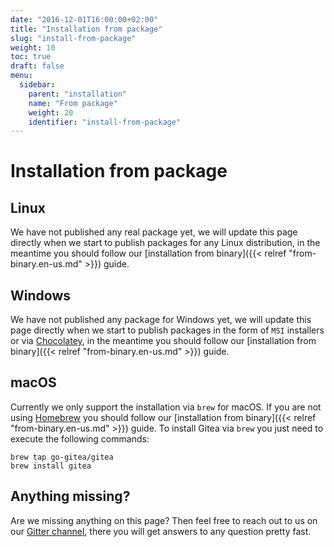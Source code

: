```yaml
---
date: "2016-12-01T16:00:00+02:00"
title: "Installation from package"
slug: "install-from-package"
weight: 10
toc: true
draft: false
menu:
  sidebar:
    parent: "installation"
    name: "From package"
    weight: 20
    identifier: "install-from-package"
---
```


# Installation from package

## Linux

We have not published any real package yet, we will update this page directly when we start to publish packages for any Linux distribution, in the meantime you should follow our [installation from binary]({{< relref "from-binary.en-us.md" >}}) guide.

## Windows

We have not published any package for Windows yet, we will update this page directly when we start to publish packages in the form of `MSI` installers or via [Chocolatey](https://chocolatey.org/), in the meantime you should follow our [installation from binary]({{< relref "from-binary.en-us.md" >}}) guide.

## macOS

Currently we only support the installation via `brew` for macOS. If you are not using [Homebrew](http://brew.sh/) you should follow our [installation from binary]({{< relref "from-binary.en-us.md" >}}) guide. To install Gitea via `brew` you just need to execute the following commands:

```
brew tap go-gitea/gitea
brew install gitea
```

## Anything missing?

Are we missing anything on this page? Then feel free to reach out to us on our [Gitter channel](https://gitter.im/go-gitea/gitea/), there you will get answers to any question pretty fast.
